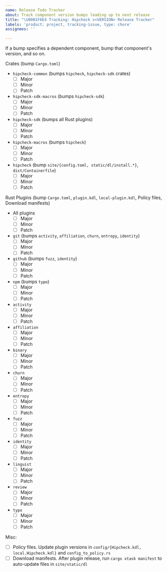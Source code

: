 ```yaml
---
name: Release Todo Tracker
about: Track component version bumps leading up to next release
title: "\U0001F6E4️ Tracking: Hipcheck v<VERSION> Release Tracker"
labels: 'product: project, tracking-issue, type: chore'
assignees: ''

---
```


If a bump specifies a dependent component, bump that component's version, and so on.

Crates (bump `Cargo.toml`)
- `hipcheck-common` (bumps `hipcheck`, `hipcheck-sdk` crates)
  - [ ] Major
  - [ ] Minor
  - [ ] Patch
- `hipcheck-sdk-macros` (bumps `hipcheck-sdk`)
  - [ ] Major
  - [ ] Minor
  - [ ] Patch
- `hipcheck-sdk` (bumps all Rust plugins)
  - [ ] Major
  - [ ] Minor
  - [ ] Patch
- `hipcheck-macros` (bumps `hipcheck`)
  - [ ] Major
  - [ ] Minor
  - [ ] Patch
- `hipcheck` (bump `site/{config.toml, static/dl/install.*}`, `dist/Containerfile`) 
  - [ ] Major
  - [ ] Minor
  - [ ] Patch

Rust Plugins (bump `Cargo.toml`, `plugin.kdl`, `local-plugin.kdl`, Policy files, Download manifests)
- All plugins
  - [ ] Major
  - [ ] Minor
  - [ ] Patch
- `git` (bumps `activity`, `affiliation`, `churn`, `entropy`, `identity`)
  - [ ] Major
  - [ ] Minor
  - [ ] Patch
- `github` (bumps `fuzz`, `identity`)
  - [ ] Major
  - [ ] Minor
  - [ ] Patch
- `npm` (bumps `typo`)
  - [ ] Major
  - [ ] Minor
  - [ ] Patch
- `activity`
  - [ ] Major
  - [ ] Minor
  - [ ] Patch
- `affiliation`
  - [ ] Major
  - [ ] Minor
  - [ ] Patch
- `binary`
  - [ ] Major
  - [ ] Minor
  - [ ] Patch
- `churn`
  - [ ] Major
  - [ ] Minor
  - [ ] Patch
- `entropy`
  - [ ] Major
  - [ ] Minor
  - [ ] Patch
- `fuzz`
  - [ ] Major
  - [ ] Minor
  - [ ] Patch
- `identity`
  - [ ] Major
  - [ ] Minor
  - [ ] Patch
- `linguist`
  - [ ] Major
  - [ ] Minor
  - [ ] Patch
- `review`
  - [ ] Major
  - [ ] Minor
  - [ ] Patch
- `typo`
  - [ ] Major
  - [ ] Minor
  - [ ] Patch

Misc:
- [ ] Policy files. Update plugin versions in `config/{Hipcheck.kdl, local.Hipcheck.kdl}` and `config_to_policy.rs`
- [ ] Download manifests. After plugin release, run `cargo xtask manifest` to auto-update files in `site/static/dl`
